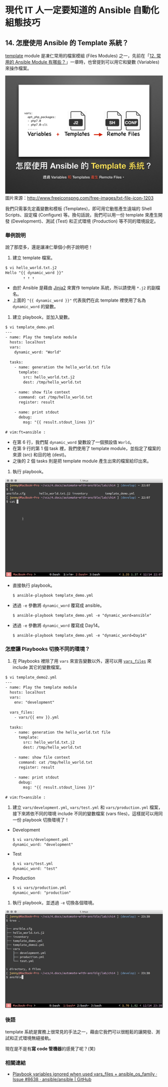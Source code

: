 # 現代 IT 人一定要知道的 Ansible 自動化組態技巧

## 14. 怎麼使用 Ansible 的 Template 系統？

[template][template_module] module 是凍仁常用的檔案模組 (Files Modules) 之一，先前在「[12. 常用的 Ansible Module 有哪些？](12.which-are-the-commonly-used-modules.md)」一章時，也曾提到可以用它和變數 (Variables) 來操作檔案。

[template_module]: http://docs.ansible.com/ansible/template_module.html

![automate_with_ansible_practice-19.jpg](imgs/automate_with_ansible_practice-19.jpg)
圖片來源：http://www.freeiconspng.com/free-images/txt-file-icon-1203

我們只需事先定義變數和模板 (Templates)，即可用它動態產生遠端的 Shell Scripts、設定檔 (Configure) 等。換句話說，我們可以用一份 template 來產生開發 (Development)、測試 (Test) 和正式環境 (Production) 等不同的環境設定。


### 舉例說明

說了那麼多，還是讓凍仁舉個小例子說明吧！

1. 建立 template 檔案。

  ```
  $ vi hello_world.txt.j2
  Hello "{{ dynamic_word }}"
          ↑ ↑ ↑
  ```

  - 由於 Ansible 是藉由 [Jinja2](http://jinja.pocoo.org/) 來實作 template 系統，所以請使用 `*.j2` 的副檔名。
  - 上面的 `"{{ dynamic_word }}"` 代表我們在此 template 裡使用了名為 `dynamic_word` 的變數。

1. 建立 playbook，並加入變數。

  ```
  $ vi template_demo.yml
  ---
  - name: Play the template module
    hosts: localhost
    vars:
      dynamic_word: "World"
  
    tasks:
      - name: generation the hello_world.txt file
        template:
          src: hello_world.txt.j2
          dest: /tmp/hello_world.txt
  
      - name: show file context
        command: cat /tmp/hello_world.txt
        register: result
  
      - name: print stdout
        debug:
          msg: "{{ result.stdout_lines }}"
  
  # vim:ft=ansible :
  ```

  - 在第 6 行，我們幫 `dynamic_word` 變數設了一個預設值 `World`。
  - 在第 9 行的第 1 個 task 裡，我們使用了 template module，並指定了檔案的來源 (src) 和目的地 (dest)。
  - 之後的 2 個 tasks 則是把 template module 產生出來的檔案給印出來。

1. 執行 playbook。

  ![2016-12-14-ansible-template1.gif](imgs/2016-12-14-ansible-template1.gif)

  - 直接執行 playbook。

     ```
     $ ansible-playbook template_demo.yml
     ```

  - 透過 `-e` 參數將 `dynamic_word` 覆寫成 ansible。 

     ```
     $ ansible-playbook template_demo.yml -e "dynamic_word=ansible"
     ```

  - 透過 `-e` 參數將 `dynamic_word` 覆寫成 Day14。 

     ```
     $ ansible-playbook template_demo.yml -e "dynamic_word=Day14"
     ```


### 怎麼讓 Playbooks 切換不同的環境？

1. 在 Playbooks 裡除了用 `vars` 來宣告變數以外，還可以用 [`vars_files`][vars_files] 來 include 其它的變數檔案。

  ```
  $ vi template_demo2.yml
  ---
  - name: Play the template module
    hosts: localhost
    vars:
      env: "development"

    vars_files:
      - vars/{{ env }}.yml

    tasks:
      - name: generation the hello_world.txt file
        template:
          src: hello_world.txt.j2
          dest: /tmp/hello_world.txt
  
      - name: show file context
        command: cat /tmp/hello_world.txt
        register: result
  
      - name: print stdout
        debug:
          msg: "{{ result.stdout_lines }}"

  # vim:ft=ansible :
  ```

1. 建立 `vars/development.yml`, `vars/test.yml` 和 `vars/production.yml` 檔案，接下來將依不同的環境 include 不同的變數檔案 (vars files)，這樣就可以用同一份 playbook 切換環境了！

  - Development

     ```
     $ vi vars/development.yml
     dynamic_word: "development"
     ```

  - Test

     ```
     $ vi vars/test.yml
     dynamic_word: "test"
     ```

  - Production

     ```
     $ vi vars/production.yml
     dynamic_word: "production"
     ```

1. 執行 playbook，並透過 `-e` 切換各個環境。

  ![2016-12-14-ansible-template2.gif](imgs/2016-12-14-ansible-template2.gif)

[vars_files]: http://docs.ansible.com/ansible/playbooks_variables.html#variable-file-separation


### 後語

template 系統是實務上很常見的手法之一，藉由它我們可以很輕鬆的讓開發、測試和正式環境無縫接軌。

現在是不是有**寫 code 管機器**的感覺了呢？(笑)


### 相關連結

- [Playbook variables ignored when used vars_files + ansible_os_family · Issue #8638 · ansible/ansible | GitHub](https://github.com/ansible/ansible/issues/8638)

